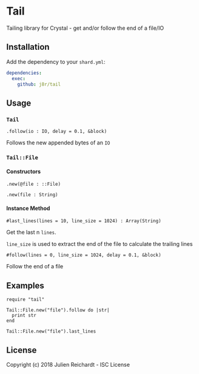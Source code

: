 # Tail

Tailing library for Crystal - get and/or follow the end of a file/IO

## Installation

Add the dependency to your `shard.yml`:

```yaml
dependencies:
  exec:
    github: j8r/tail
```

## Usage

### `Tail`

`.follow(io : IO, delay = 0.1, &block)`

Follows the new appended bytes of an `IO`

### `Tail::File`

#### Constructors
`.new(@file : ::File)`

`.new(file : String)` 

#### Instance Method

`#last_lines(lines = 10, line_size = 1024) : Array(String)`

Get the last n `lines`.

`line_size` is used to extract the end of the file to calculate the trailing lines

`#follow(lines = 0, line_size = 1024, delay = 0.1, &block)`

Follow the end of a file

## Examples

```crystal
require "tail"

Tail::File.new("file").follow do |str|
  print str
end

Tail::File.new("file").last_lines
```

## License                                                                                                 

Copyright (c) 2018 Julien Reichardt - ISC License
